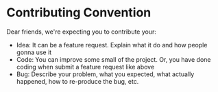 # Contributing Convention

Dear friends, we're expecting you to contribute your:
- Idea: It can be a feature request. Explain what it do and how people gonna use it
- Code: You can improve some small of the project. Or, you have done coding when submit a feature request like above
- Bug: Describe your problem, what you expected, what actually happened, how to re-produce the bug, etc.  
